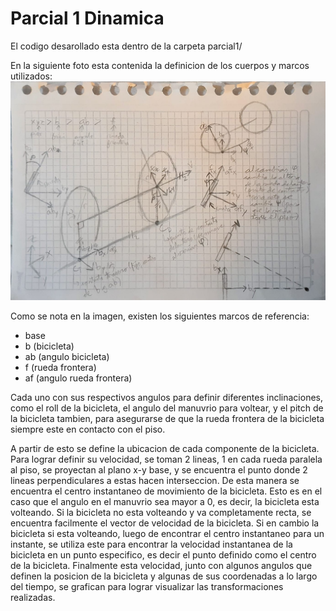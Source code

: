 # Parcial 1 Dinamica
El codigo desarollado esta dentro de la carpeta parcial1/

En la siguiente foto esta contenida la definicion de los cuerpos y marcos utilizados:
![definicion de cuerpos](parcial1/definicion%20de%20cuerpos.jpg)

Como se nota en la imagen, existen los siguientes marcos de referencia:
* base
* b (bicicleta)
* ab (angulo bicicleta)
* f (rueda frontera)
* af (angulo rueda frontera)

Cada uno con sus respectivos angulos para definir diferentes inclinaciones, como el roll de la bicicleta, el angulo del manuvrio para voltear, y el pitch de la bicicleta tambien, para asegurarse de que la rueda frontera de la bicicleta siempre este en contacto con el piso.

A partir de esto se define la ubicacion de cada componente de la bicicleta. Para lograr definir su velocidad, se toman 2 lineas, 1 en cada rueda paralela al piso, se proyectan al plano x-y base, y se encuentra el punto donde 2 lineas perpendiculares a estas hacen interseccion. De esta manera se encuentra el centro instantaneo de movimiento de la bicicleta. Esto es en el caso que el angulo en el manuvrio sea mayor a 0, es decir, la bicicleta esta volteando. Si la bicicleta no esta volteando y va completamente recta, se encuentra facilmente el vector de velocidad de la bicicleta. Si en cambio la bicicleta si esta volteando, luego de encontrar el centro instantaneo para un instante, se utiliza este para encontrar la velocidad instantanea de la bicicleta en un punto especifico, es decir el punto definido como el centro de la bicicleta. Finalmente esta velocidad, junto con algunos angulos que definen la posicion de la bicicleta y algunas de sus coordenadas a lo largo del tiempo, se grafican para lograr visualizar las transformaciones realizadas.